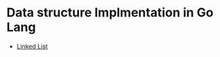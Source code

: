 #  Data structure Implmentation in Go Lang 


- [Linked List](https://github.com/kunaltaitkar/datastructure/tree/master/linkedList)
